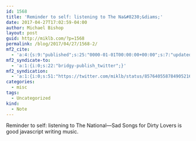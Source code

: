 ```yaml
---
id: 1568
title: 'Reminder to self: listening to The Na&#8230;&diams;'
date: 2017-04-27T17:02:59-04:00
author: Michael Bishop
layout: post
guid: http://miklb.com/?p=1568
permalink: /blog/2017/04/27/1568-2/
mf2_cite:
  - 'a:4:{s:9:"published";s:25:"0000-01-01T00:00:00+00:00";s:7:"updated";s:25:"0000-01-01T00:00:00+00:00";s:8:"category";a:1:{i:0;s:0:"";}s:6:"author";a:0:{}}'
mf2_syndicate-to:
  - 'a:1:{i:0;s:22:"bridgy-publish_twitter";}'
mf2_syndication:
  - 'a:1:{i:0;s:51:"https://twitter.com/miklb/status/857640558784905216";}'
categories:
  - misc
tags:
  - Uncategorized
kind:
  - Note
---
```

Reminder to self: listening to The National—Sad Songs for Dirty Lovers is good javascript writing music.